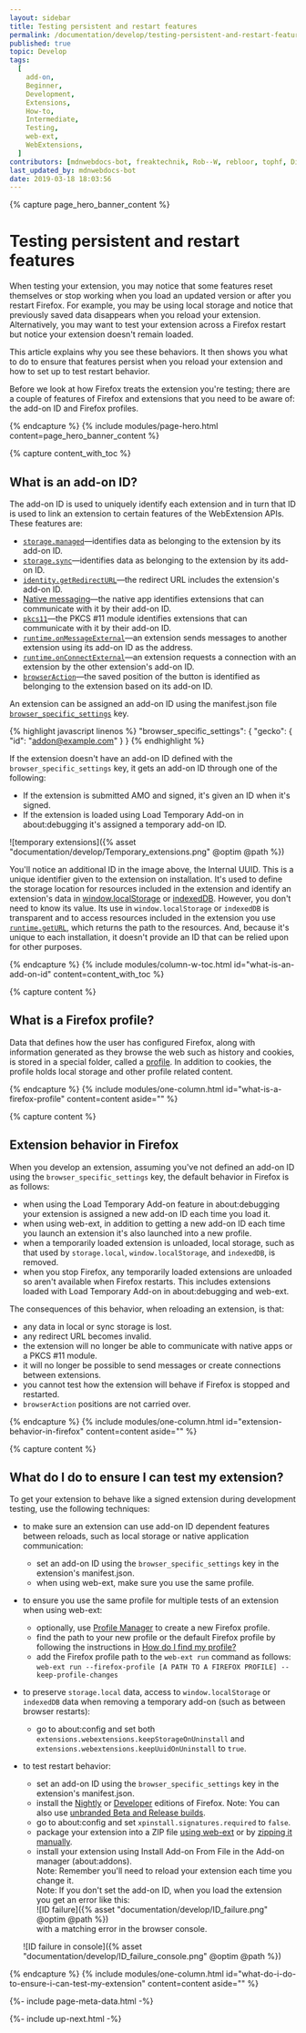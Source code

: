 ```yaml
---
layout: sidebar
title: Testing persistent and restart features
permalink: /documentation/develop/testing-persistent-and-restart-features/
published: true
topic: Develop
tags:
  [
    add-on,
    Beginner,
    Development,
    Extensions,
    How-to,
    Intermediate,
    Testing,
    web-ext,
    WebExtensions,
  ]
contributors: [mdnwebdocs-bot, freaktechnik, Rob--W, rebloor, tophf, Dietrich]
last_updated_by: mdnwebdocs-bot
date: 2019-03-18 18:03:56
---
```


<!-- Page Hero Banner -->

{% capture page_hero_banner_content %}

# Testing persistent and restart features

When testing your extension, you may notice that some features reset themselves or stop working when you load an updated version or after you restart Firefox. For example, you may be using local storage and notice that previously saved data disappears when you reload your extension. Alternatively, you may want to test your extension across a Firefox restart but notice your extension doesn't remain loaded.

This article explains why you see these behaviors. It then shows you what to do to ensure that features persist when you reload your extension and how to set up to test restart behavior.

Before we look at how Firefox treats the extension you're testing; there are a couple of features of Firefox and extensions that you need to be aware of: the add-on ID and Firefox profiles.

{% endcapture %}
{% include modules/page-hero.html
    content=page_hero_banner_content
%}

<!-- Content with Table of Contents Module -->

{% capture content_with_toc %}

## What is an add-on ID?

The add-on ID is used to uniquely identify each extension and in turn that ID is used to link an extension to certain features of the WebExtension APIs. These features are:

- [`storage.managed`](https://developer.mozilla.org/docs/Mozilla/Add-ons/WebExtensions/API/storage/managed)—identifies data as belonging to the extension by its add-on ID.
- [`storage.sync`](https://developer.mozilla.org/docs/Mozilla/Add-ons/WebExtensions/API/storage/sync)—identifies data as belonging to the extension by its add-on ID.
- [`identity.getRedirectURL`](https://developer.mozilla.org/docs/Mozilla/Add-ons/WebExtensions/API/identity/getRedirectURL)—the redirect URL includes the extension's add-on ID.
- [Native messaging](https://developer.mozilla.org/Add-ons/WebExtensions/Native_messaging)—the native app identifies extensions that can communicate with it by their add-on ID.
- [`pkcs11`](https://developer.mozilla.org/docs/Mozilla/Add-ons/WebExtensions/API/pkcs11)—the PKCS #11 module identifies extensions that can communicate with it by their add-on ID.
- [`runtime.onMessageExternal`](https://developer.mozilla.org/docs/Mozilla/Add-ons/WebExtensions/API/runtime/onMessageExternal)—an extension sends messages to another extension using its add-on ID as the address.
- [`runtime.onConnectExternal`](https://developer.mozilla.org/docs/Mozilla/Add-ons/WebExtensions/API/runtime/onConnectExternal)—an extension requests a connection with an extension by the other extension's add-on ID.
- [`browserAction`](https://developer.mozilla.org/docs/Mozilla/Add-ons/WebExtensions/API/browserAction)—the saved position of the button is identified as belonging to the extension based on its add-on ID.

An extension can be assigned an add-on ID using the manifest.json file [`browser_specific_settings`](https://developer.mozilla.org/docs/Mozilla/Add-ons/WebExtensions/manifest.json/browser_specific_settings) key.


{% highlight javascript linenos %}
"browser_specific_settings": {
  "gecko": {
    "id": "addon@example.com"
  }
}
{% endhighlight %}

If the extension doesn't have an add-on ID defined with the `browser_specific_settings` key, it gets an add-on ID through one of the following:

- If the extension is submitted AMO and signed, it's given an ID when it's signed.
- If the extension is loaded using Load Temporary Add-on in about:debugging it's assigned a temporary add-on ID.

![temporary extensions]({% asset "documentation/develop/Temporary_extensions.png" @optim @path %})

You'll notice an additional ID in the image above, the Internal UUID. This is a unique identifier given to the extension on installation. It's used to define the storage location for resources included in the extension and identify an extension's data in [window.localStorage](https://developer.mozilla.org/docs/Web/API/Window/localStorage) or [indexedDB](https://developer.mozilla.org/docs/Web/API/IndexedDB_API). However, you don't need to know its value. Its use in `window.localStorage` or `indexedDB` is transparent and to access resources included in the extension you use [`runtime.getURL`](https://developer.mozilla.org/docs/Mozilla/Add-ons/WebExtensions/API/runtime/getURL), which returns the path to the resources. And, because it's unique to each installation, it doesn't provide an ID that can be relied upon for other purposes.

{% endcapture %}
{% include modules/column-w-toc.html
  id="what-is-an-add-on-id"
  content=content_with_toc
%}

<!-- END: Content with Table of Contents -->

<!-- Single Column Body Module -->

{% capture content %}

## What is a Firefox profile?

Data that defines how the user has configured Firefox, along with information generated as they browse the web such as history and cookies, is stored in a special folder, called a [profile](https://support.mozilla.org/kb/profiles-where-firefox-stores-user-data). In addition to cookies, the profile holds local storage and other profile related content.

{% endcapture %}
{% include modules/one-column.html
  id="what-is-a-firefox-profile"
  content=content
  aside=""
%}

<!-- END: Single Column Body Module -->

<!-- Single Column Body Module -->

{% capture content %}

## Extension behavior in Firefox

When you develop an extension, assuming you've not defined an add-on ID using the `browser_specific_settings` key, the default behavior in Firefox is as follows:

- when using the Load Temporary Add-on feature in about:debugging your extension is assigned a new add-on ID each time you load it.
- when using web-ext, in addition to getting a new add-on ID each time you launch an extension it's also launched into a new profile.
- when a temporarily loaded extension is unloaded, local storage, such as that used by `storage.local`, `window.localStorage`, and `indexedDB`, is removed.
- when you stop Firefox, any temporarily loaded extensions are unloaded so aren't available when Firefox restarts. This includes extensions loaded with Load Temporary Add-on in about:debugging and web-ext.

The consequences of this behavior, when reloading an extension, is that:

- any data in local or sync storage is lost.
- any redirect URL becomes invalid.
- the extension will no longer be able to communicate with native apps or a PKCS #11 module.
- it will no longer be possible to send messages or create connections between extensions.
- you cannot test how the extension will behave if Firefox is stopped and restarted.
- `browserAction` positions are not carried over.

{% endcapture %}
{% include modules/one-column.html
  id="extension-behavior-in-firefox"
  content=content
  aside=""
%}

<!-- END: Single Column Body Module -->

<!-- Single Column Body Module -->

{% capture content %}

## What do I do to ensure I can test my extension?

To get your extension to behave like a signed extension during development testing, use the following techniques:

- to make sure an extension can use add-on ID dependent features between reloads, such as local storage or native application communication:
  - set an add-on ID using the `browser_specific_settings` key in the extension's manifest.json.
  - when using web-ext, make sure you use the same profile.
- to ensure you use the same profile for multiple tests of an extension when using web-ext:
  - optionally, use [Profile Manager](https://support.mozilla.org/kb/profile-manager-create-and-remove-firefox-profiles) to create a new Firefox profile.
  - find the path to your new profile or the default Firefox profile by following the instructions in [How do I find my profile?](https://support.mozilla.org//kb/profiles-where-firefox-stores-user-data#w_how-do-i-find-my-profile)
  - add the Firefox profile path to the `web-ext run` command as follows: <br/> `web-ext run --firefox-profile [A PATH TO A FIREFOX PROFILE] --keep-profile-changes`
- to preserve `storage.local` data, access to `window.localStorage` or `indexedDB` data when removing a temporary add-on (such as between browser restarts):
  - go to about:config and set both <br/> `extensions.webextensions.keepStorageOnUninstall` and <br/> `extensions.webextensions.keepUuidOnUninstall` to `true`.
- to test restart behavior:

  - set an add-on ID using the `browser_specific_settings` key in the extension's manifest.json.
  - install the [Nightly](https://www.mozilla.org/firefox/nightly/all/) or [Developer](https://www.mozilla.org/firefox/developer/) editions of Firefox. Note: You can also use [unbranded Beta and Release builds](https://wiki.mozilla.org/Add-ons/Extension_Signing#Unbranded_Builds).
  - go to about:config and set `xpinstall.signatures.required` to `false`.
  - package your extension into a ZIP file [using web-ext](/documentation/develop/web-ext-command-reference#web-ext-build) or by [zipping it manually](/documentation/publish/package-your-extension).
  - install your extension using Install Add-on From File in the Add-on manager (about:addons). <br/> Note: Remember you'll need to reload your extension each time you change it. <br/> Note: If you don't set the add-on ID, when you load the extension you get an error like this: <br/> ![ID failure]({% asset "documentation/develop/ID_failure.png" @optim @path %}) <br/> with a matching error in the browser console.

  ![ID failure in console]({% asset "documentation/develop/ID_failure_console.png" @optim @path %})

{% endcapture %}
{% include modules/one-column.html
  id="what-do-i-do-to-ensure-i-can-test-my-extension"
  content=content
  aside=""
%}

<!-- END: Single Column Body Module -->

<!-- Meta Data -->

{%- include page-meta-data.html -%}

<!-- END: Meta Data -->

<!-- Up Next -->

{%- include up-next.html -%}

<!-- END: Up Next -->
